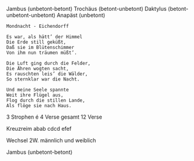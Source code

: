 Jambus (unbetont-betont)
Trochäus (betont-unbetont)
Daktylus (betont-unbetont-unbetont)
Anapäst (unbetont)

~~~
Mondnacht - Eichendorff

Es war, als hätt’ der Himmel  
Die Erde still geküßt,  
Daß sie im Blütenschimmer  
Von ihm nun träumen müßt’.  
  
Die Luft ging durch die Felder,  
Die Ähren wogten sacht,  
Es rauschten leis’ die Wälder,  
So sternklar war die Nacht.  
  
Und meine Seele spannte  
Weit ihre Flügel aus,  
Flog durch die stillen Lande,  
Als flöge sie nach Haus.
~~~

3 Strophen é 4 Verse
	gesamt 12 Verse

Kreuzreim
	abab cdcd efef

Wechsel 2W. männlich und weiblich

Jambus (unbetont-betont)

